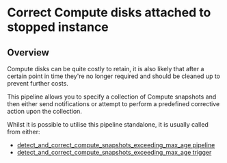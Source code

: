 # Correct Compute disks attached to stopped instance

## Overview

Compute disks can be quite costly to retain, it is also likely that after a certain point in time they're no longer required and should be cleaned up to prevent further costs.

This pipeline allows you to specify a collection of Compute snapshots and then either send notifications or attempt to perform a predefined corrective action upon the collection.

Whilst it is possible to utilise this pipeline standalone, it is usually called from either:
- [detect_and_correct_compute_snapshots_exceeding_max_age pipeline](https://hub.flowpipe.io/mods/turbot/azure_thrifty/pipelines/azure_thrifty.pipeline.detect_and_correct_compute_snapshots_exceeding_max_age)
- [detect_and_correct_compute_snapshots_exceeding_max_age trigger](https://hub.flowpipe.io/mods/turbot/azure_thrifty/triggers/azure_thrifty.trigger.query.detect_and_correct_compute_snapshots_exceeding_max_age)